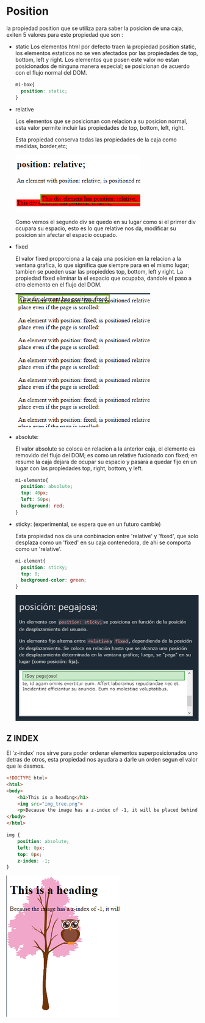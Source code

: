 # Position

la propiedad position que se utiliza para saber la posicion de una caja, exiten 5 valores para este propiedad que son :

* static
  Los elementos html por defecto traen la propiedad position static, los elementos estaticos no se ven afectados por las propiedades de top, bottom, left y right.
  Los elementos que posen este valor no estan posicionados de ninguna manera especial; se posicionan de acuerdo con el flujo normal del DOM.

  ```css
  mi-box{
  	position: static;
  }
  ```
* relative

  Los elementos que se posicionan con relacion a su posicion normal, esta valor permite incluir las propiedades de top, bottom, left, right.

  Esta propiedad conserva todas las propiedades de la caja como medidas, border,etc;

  ![1686870821589](image/position/1686870821589.png)

  Como vemos el segundo div se quedo en su lugar como si el primer div ocupara su espacio, esto es lo que relative nos da, modificar su posicion sin afectar el espacio ocupado.
* fixed

  El valor fixed proporciona a la caja una posicion en la relacion a la ventana grafica, lo que significa que siempre para en el mismo lugar; tambien se pueden usar las propieddes top, bottom, left y right.
  La propiedad fixed eliminar la el espacio que ocupaba, dandole el paso a otro elemento en el flujo del DOM.

  ![1686872825810](image/position/1686872825810.png)
* absolute:

  El valor absolute se coloca en relacion a la anterior caja, el elemento es removido del flujo del DOM; es como un relative fucionado con fixed; en resume la caja dejara de ocupar su espacio y pasara a quedar fijo en un lugar con las propiedades top, right, bottom, y left.

  ```css
  mi-elemento{
  	position: absolute;
  	top: 40px;
  	left: 50px;
  	background: red;
  }
  ```
* sticky: (experimental, se espera que en un futuro cambie)

  Esta propiedad nos da una conbinacion entre 'relative' y 'fixed', que solo desplaza como un 'fixed' en su caja contenedora, de ahi se comporta como un 'relative'.

  ```css
  mi-element{
  	position: sticky;
  	top: 0;
  	background-color: green;
  }
  ```

  ![1686890345270](image/position/1686890345270.png)

## Z INDEX

El 'z-index' nos sirve para poder ordenar elementos superposicionados uno detras de otros, esta propiedad nos ayudara a darle un orden segun el valor que le dasmos.

```html
<!DOCTYPE html>
<html>
<body>
	<h1>This is a heading</h1>
	<img src="img_tree.png">
	<p>Because the image has a z-index of -1, it will be placed behind the text.</p>
</body>
</html>

```

```css
img {
	position: absolute;
	left: 0px;
	top: 0px;
 	z-index: -1;
}
```

![1686891666625](image/position/1686891666625.png)
